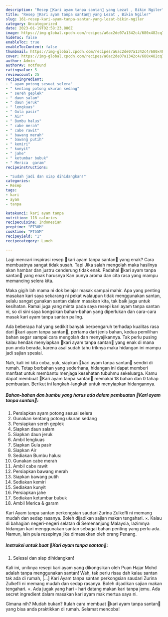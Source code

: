 ```yaml
---
description: "Resep 🐓Kari ayam tanpa santan🐔 yang Lezat , Bikin Ngiler"
title: "Resep 🐓Kari ayam tanpa santan🐔 yang Lezat , Bikin Ngiler"
slug: 161-resep-kari-ayam-tanpa-santan-yang-lezat-bikin-ngiler
category: Uncategorized
date: 2023-01-19T02:58:23.880Z
image: https://img-global.cpcdn.com/recipes/a6ac2de07a1342c4/680x482cq70/kari-ayam-tanpa-santan-foto-resep-utama.jpg
hideToc: false
enableToc: true
enableTocContent: false
thumbnail: https://img-global.cpcdn.com/recipes/a6ac2de07a1342c4/680x482cq70/kari-ayam-tanpa-santan-foto-resep-utama.jpg
cover: https://img-global.cpcdn.com/recipes/a6ac2de07a1342c4/680x482cq70/kari-ayam-tanpa-santan-foto-resep-utama.jpg
author: Admin
authorAv: notfound
ratingvalue: 5
reviewcount: 25
recipeingredient:
- " ayam potong sesuai selera"
- " kentang potong ukuran sedang"
- " sereh geplek"
- " daun salam"
- " daun jeruk"
- " lengkuas"
- " Gula pasir"
- " Air"
- " Bumbu halus"
- " cabe merah"
- " cabe rawit"
- " bawang merah"
- " bawang putih"
- " kemiri"
- " kunyit"
- " jahe"
- " ketumbar bubuk"
- " Merica  garam"
recipeinstructions:

- "Sudah jadi dan siap dihidangkan!"
categories:
- Resep
tags:
- kari
- ayam
- tanpa

katakunci: kari ayam tanpa 
nutrition: 118 calories
recipecuisine: Indonesian
preptime: "PT30M"
cooktime: "PT55M"
recipeyield: "1"
recipecategory: Lunch

---
```



Lagi mencari inspirasi resep 🐓kari ayam tanpa santan🐔 yang enak? Cara membuatnya sangat tidak susah. Tapi Jika salah mengolah maka hasilnya akan hambar dan justru cenderung tidak enak. Padahal 🐓kari ayam tanpa santan🐔 yang enak harusnya Kan punya aroma dan cita rasa yang mampu memancing selera kita.


Maka gigih lah mama ni dok belajar masak sampai mahir. Apa yang penting masakan kari saya sekarang ni pekat walaupun tidak menggunakan santan, selalu sangat gunakan santan dalam masakan kita, tak baik juga untuk kesihatan. Ramai juga yang minta pada saya resepi kari ayam tanpa santan ni, so di sini saya kongsikan bahan-bahan yang diperlukan dan cara-cara masak kari ayam tanpa santan paling.

Ada beberapa hal yang sedikit banyak berpengaruh terhadap kualitas rasa dari 🐓kari ayam tanpa santan🐔, pertama dari jenis bahan, kedua pemilihan bahan segar sampai cara mengolah dan menyajikannya. Tak perlu pusing kalau hendak menyiapkan 🐓kari ayam tanpa santan🐔 yang enak di mana pun anda berada, karena asal sudah tahu triknya maka hidangan ini mampu jadi sajian spesial.


Nah, kali ini kita coba, yuk, siapkan 🐓kari ayam tanpa santan🐔 sendiri di rumah. Tetap berbahan yang sederhana, hidangan ini dapat memberi manfaat untuk membantu menjaga kesehatan tubuhmu sekeluarga. Kamu dapat membuat 🐓Kari ayam tanpa santan🐔 memakai 18 bahan dan 0 tahap pembuatan. Berikut ini langkah-langkah untuk menyiapkan hidangannya.

<!--inarticleads1-->

##### Bahan-bahan dan bumbu yang harus ada dalam pembuatan 🐓Kari ayam tanpa santan🐔:

1. Persiapkan  ayam potong sesuai selera
1. Gunakan  kentang potong ukuran sedang
1. Persiapkan  sereh geplek
1. Siapkan  daun salam
1. Siapkan  daun jeruk
1. Ambil  lengkuas
1. Siapkan  Gula pasir
1. Siapkan  Air
1. Sediakan  Bumbu halus:
1. Gunakan  cabe merah
1. Ambil  cabe rawit
1. Persiapkan  bawang merah
1. Siapkan  bawang putih
1. Sediakan  kemiri
1. Sediakan  kunyit
1. Persiapkan  jahe
1. Sediakan  ketumbar bubuk
1. Ambil  Merica &amp; garam


Kari Ayam tanpa santan perkongsian saudari Zurina Zulkefli ni memang mudah dan sedap rasanya. Boleh dijadikan sajian makan tengahari. ×. Kalau di bahagian negeri-negeri selatan di Semenanjung Malaysia, lazimnya hidangan kari menggunakan santan sebagai bahan penting yang perlu ada. Namun, lain pula resepinya jika dimasakkan oleh orang Penang. 

<!--inarticleads2-->

##### Instruksi untuk buat 🐓Kari ayam tanpa santan🐔:


1. Selesai dan siap dihidangkan!

Kali ini, uniknya resepi kari ayam yang dikongsikan oleh Puan Hajar Mohd adalah tanpa menggunakan santan! Wah, tak perlu risau dah kalau santan tak ada di rumah, […] Kari Ayam tanpa santan perkongsian saudari Zurina Zulkefli ni memang mudah dan sedap rasanya. Boleh dijadikan sajian makan tengahari. ×. Ada jugak yang hari - hari datang makan kari tanpa jemu. Ada secret ingredient dalam masakan kari ayam mak mertua saya ni. 

Gimana nih? Mudah bukan? Itulah cara membuat 🐓kari ayam tanpa santan🐔 yang bisa anda praktikkan di rumah. Selamat mencoba!

